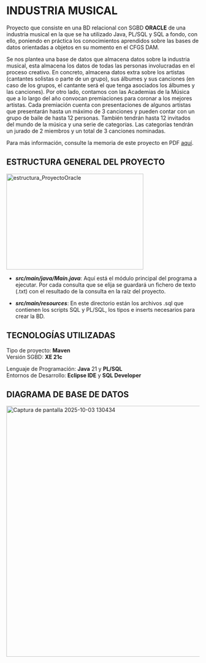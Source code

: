 # INDUSTRIA MUSICAL
Proyecto que consiste en una BD relacional con SGBD **ORACLE** de una industria musical en la que se ha utilizado Java, PL/SQL y SQL a fondo, con ello, poniendo en práctica los conocimientos aprendidos sobre las bases de datos orientadas a objetos en su momento en el CFGS DAM.

Se nos plantea una base de datos que almacena datos sobre la industria musical, esta almacena los datos de todas las personas involucradas en el proceso creativo. En concreto, almacena datos extra sobre los artistas (cantantes solistas o parte de un grupo), sus álbumes y sus canciones (en caso de los grupos, el cantante será el que tenga asociados los álbumes y las canciones). Por otro lado, contamos con las Academias de la Música que a lo largo del año convocan premiaciones para coronar a los mejores artistas. Cada premiación cuenta con presentaciones de algunos artistas que presentarán hasta un máximo de 3 canciones y pueden contar con un grupo de baile de hasta 12 personas. También tendrán hasta 12 invitados del mundo de la música y una serie de categorías. Las categorías tendrán un jurado de 2 miembros y un total de 3 canciones nominadas.  

Para más información, consulte la memoria de este proyecto en PDF [aquí](https://drive.google.com/file/d/1spoiqFIGesKtOsw1zZWXvK99wm2VRe-D/view?usp=sharing).

## ESTRUCTURA GENERAL DEL PROYECTO
<img width="357" height="250" alt="estructura_ProyectoOracle" src="https://github.com/user-attachments/assets/e6cbab3f-7887-400c-9fd7-e8ecbe5a0ea1" />  

- **_src/main/java/Main.java_**: Aquí está el módulo principal del programa a ejecutar. Por cada consulta que se elija se guardará un fichero de texto (.txt) con el resultado de la consulta en la raíz del proyecto.
  
- **_src/main/resources_**: En este directorio están los archivos .sql que contienen los scripts SQL y PL/SQL, los tipos e inserts necesarios para crear la BD.

## TECNOLOGÍAS UTILIZADAS
Tipo de proyecto: **Maven**  
Versión SGBD: **XE 21c**  

Lenguaje de Programación: **Java** 21 y **PL/SQL**  
Entornos de Desarrollo: **Eclipse IDE** y **SQL Developer**

## DIAGRAMA DE BASE DE DATOS
<img width="1057" height="654" alt="Captura de pantalla 2025-10-03 130434" src="https://github.com/user-attachments/assets/04e4c4f0-bae6-42c2-8976-607cc33ef81c" />
